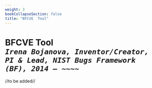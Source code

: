 ```yaml
---
weight: 3
bookCollapseSection: false
title: "BFCVE  Tool"
---
```

# BFCVE Tool <br/>_`Irena Bojanova, Inventor/Creator, PI & Lead, NIST Bugs Framework (BF), 2014 – ~~~~`_

//to be added//